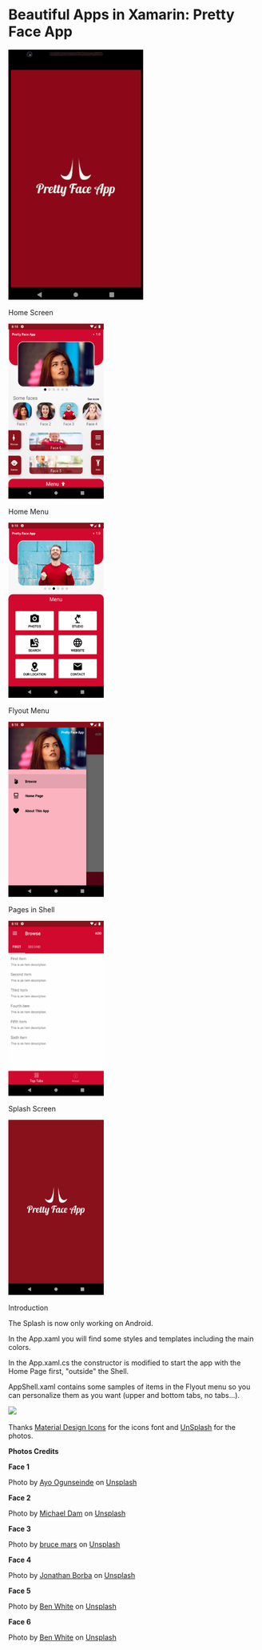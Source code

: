 # Beautiful Apps in Xamarin: Pretty Face App

![GIF](./Media/PrettyFaceApp.gif)

Home Screen

<img width="191" height="350" src="./Media/Preview1.jpg" />

Home Menu

<img width="191" height="350" src="./Media/Preview2.jpg" />

Flyout Menu

<img width="191" height="350" src="./Media/Preview3.jpg" />

Pages in Shell

<img width="191" height="350" src="./Media/Preview4.jpg" />

Splash Screen

<img width="191" height="350" src="./Media/Preview5.jpg" />


Introduction

The Splash is now only working on Android.

In the App.xaml you will find some styles and templates including the main colors.

In the App.xaml.cs the constructor is modified to start the app with the Home Page first, "outside" the Shell.

AppShell.xaml contains some samples of items in the Flyout menu so you can personalize them as you want (upper and bottom tabs, no tabs...).

<a href="https://snppts.dev/author/InnovoTecnologias"><img src="https://www.snppts.dev/img/snppts-badge.jpg" /></a>


Thanks [Material Design Icons](https://www.materialdesignicons.com/) for the icons font and [UnSplash](https://www.unsplash.com/) for the photos.

<b>Photos Credits</b>

<b>Face 1</b>

Photo by [Ayo Ogunseinde](https://unsplash.com/@armedshutter?utm_source=unsplash&utm_medium=referral&utm_content=creditCopyText) on [Unsplash](https://unsplash.com/photos/pOVy61t9NeA?utm_source=unsplash&utm_medium=referral&utm_content=creditCopyText)

<b>Face 2</b>

Photo by [Michael Dam](https://unsplash.com/@michaeldam?utm_source=unsplash&utm_medium=referral&utm_content=creditCopyText) on [Unsplash](https://unsplash.com/?utm_source=unsplash&utm_medium=referral&utm_content=creditCopyText)

<b>Face 3</b>

Photo by [bruce mars](https://unsplash.com/@brucemars?utm_source=unsplash&utm_medium=referral&utm_content=creditCopyText) on [Unsplash](https://unsplash.com/?utm_source=unsplash&utm_medium=referral&utm_content=creditCopyText)

<b>Face 4</b>

Photo by [Jonathan Borba](https://unsplash.com/@jonathanborba?utm_source=unsplash&utm_medium=referral&utm_content=creditCopyText) on [Unsplash](https://unsplash.com/?utm_source=unsplash&utm_medium=referral&utm_content=creditCopyText)

<b>Face 5</b>

Photo by [Ben White](https://unsplash.com/@benwhitephotography?utm_source=unsplash&utm_medium=referral&utm_content=creditCopyText) on [Unsplash](https://unsplash.com/?utm_source=unsplash&utm_medium=referral&utm_content=creditCopyText)

<b>Face 6</b>

Photo by [Ben White](https://unsplash.com/@benwhitephotography?utm_source=unsplash&utm_medium=referral&utm_content=creditCopyText) on [Unsplash](https://unsplash.com/s/photos/kid?utm_source=unsplash&utm_medium=referral&utm_content=creditCopyText)
